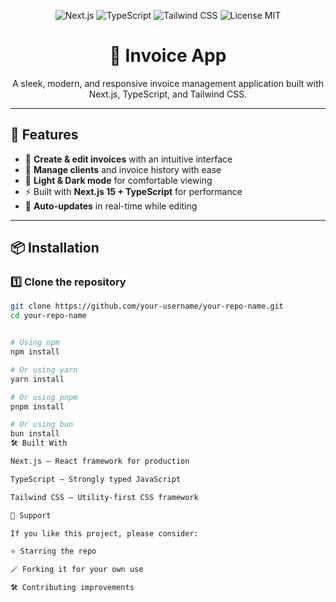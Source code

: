 <!-- Banner -->
<p align="center">
  <img src="https://img.shields.io/badge/Next.js-000000?style=for-the-badge&logo=nextdotjs&logoColor=white" alt="Next.js" />
  <img src="https://img.shields.io/badge/TypeScript-3178C6?style=for-the-badge&logo=typescript&logoColor=white" alt="TypeScript" />
  <img src="https://img.shields.io/badge/Tailwind_CSS-38B2AC?style=for-the-badge&logo=tailwindcss&logoColor=white" alt="Tailwind CSS" />
  <img src="https://img.shields.io/badge/License-MIT-yellow?style=for-the-badge" alt="License MIT" />
</p>

<!-- Title -->
<h1 align="center">💼 Invoice App</h1>
<p align="center">A sleek, modern, and responsive invoice management application built with Next.js, TypeScript, and Tailwind CSS.</p>

---


## 🚀 Features

- 📄 **Create & edit invoices** with an intuitive interface  
- 📂 **Manage clients** and invoice history with ease  
- 🎨 **Light & Dark mode** for comfortable viewing  
- ⚡ Built with **Next.js 15 + TypeScript** for performance  
- 🔄 **Auto-updates** in real-time while editing  

---

## 📦 Installation

### 1️⃣ Clone the repository
```bash
git clone https://github.com/your-username/your-repo-name.git
cd your-repo-name


# Using npm
npm install

# Or using yarn
yarn install

# Or using pnpm
pnpm install

# Or using bun
bun install
🛠 Built With

Next.js – React framework for production

TypeScript – Strongly typed JavaScript

Tailwind CSS – Utility-first CSS framework

🌟 Support

If you like this project, please consider:

⭐ Starring the repo

🪄 Forking it for your own use

🛠 Contributing improvements
